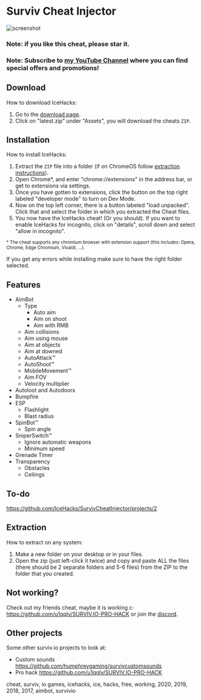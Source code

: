 # Surviv Cheat Injector
![screenshot](https://cdn.discordapp.com/attachments/658048925592453136/662775433292546062/ss.png)
### Note: if you like this cheat, please star it.
### Note: Subscribe to [my YouTube Channel](https://www.youtube.com/c/IceHacks) where you can find special offers and promotions!
## Download
How to download IceHacks:

1. Go to the [download page](https://github.com/IceHacks/SurvivCheatInjector/releases/latest).
2. Click on "latest.zip" under "Assets", you will download the cheats `ZIP`.

## Installation
How to install IceHacks:

1. Extract the `ZIP` file into a folder (if on ChromeOS follow [extraction instructions](#extraction)).
2. Open Chrome*, and enter "chrome://extensions" in the address bar, or get to extensions via settings.
3. Once you have gotten to extensions, click the button on the top right labeled "developer mode" to turn on Dev Mode.
4. Now on the top left corner, there is a button labeled "load unpacked". Click that and select the folder in which you extracted the Cheat files.
5. You now have the IceHacks cheat! (Or you should). If you want to enable IceHacks for incognito, click on "details", scroll down and select "allow in incognito".

<sup>\* The cheat supports any chromium browser with extension support (this includes: Opera, Chrome, Edge Chromium, Vivaldi, ...).</sup>

If you get any errors while installing make sure to have the right folder selected.

## Features
- AimBot
  - Type
    - Auto aim
    - Aim on shoot
    - Aim with RMB
  - Aim collisions
  - Aim using mouse
  - Aim at objects
  - Aim at downed
  - AutoAttack™
  - AutoShoot™
  - MobileMovement™
  - Aim FOV
  - Velocity multiplier
- Autoloot and Autodoors
- Bumpfire
- ESP
  - Flashlight
  - Blast radius
- SpinBot™
  - Spin angle
- SniperSwitch™
  - Ignore automatic weapons
  - Minimum speed
- Grenade Timer
- Transparency
  - Obstacles
  - Ceilings
  
## To-do
https://github.com/IceHacks/SurvivCheatInjector/projects/2

## Extraction
How to extract on any system:

1. Make a new folder on your desktop or in your files.
2. Open the zip (just left-click it twice) and copy and paste ALL the files (there should be 2 separate folders and 5-6 files) from the ZIP to the folder that you created.

## Not working?

Check out my friends cheat, maybe it is working c: https://github.com/u1qqlv/SURVIV.IO-PRO-HACK or join the [discord](https://discordapp.com/invite/mvsqsfG).

## Other projects

Some other surviv.io projects to look at:
- Custom sounds https://github.com/humphreygaming/survivcustomsounds
- Pro hack https://github.com/u1qqlv/SURVIV.IO-PRO-HACK

cheat, surviv, io games, icehacks, ice, hacks, free, working, 2020, 2019, 2018, 2017, aimbot, survivio

